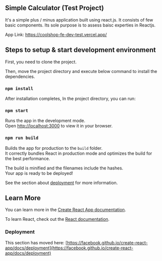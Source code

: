 
## Simple Calculator (Test Project)

It's a simple plus / minus application built using react.js. It consists of few basic components. Its sole purpose is to assess baisc experties in Reactjs.

App Link: https://coolshop-fe-dev-test.vercel.app/

## Steps to setup & start development environment

First, you need to clone the project.

Then, move the project directory and execute below command to install the dependencies.

### `npm install`

After installation completes, In the project directory, you can run:

### `npm start`

Runs the app in the development mode.\
Open [http://localhost:3000](http://localhost:3000) to view it in your browser.


### `npm run build`

Builds the app for production to the `build` folder.\
It correctly bundles React in production mode and optimizes the build for the best performance.

The build is minified and the filenames include the hashes.\
Your app is ready to be deployed!

See the section about [deployment](https://facebook.github.io/create-react-app/docs/deployment) for more information.

## Learn More

You can learn more in the [Create React App documentation](https://facebook.github.io/create-react-app/docs/getting-started).

To learn React, check out the [React documentation](https://reactjs.org/).

### Deployment

This section has moved here: [https://facebook.github.io/create-react-app/docs/deployment](https://facebook.github.io/create-react-app/docs/deployment)
